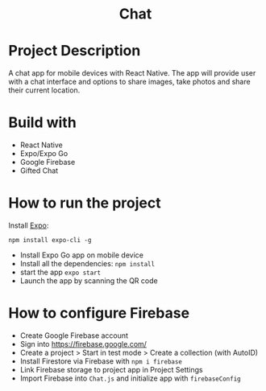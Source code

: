 <h1 align="center">Chat</h1>

# Project Description
A chat app for mobile devices with React Native. The app will provide user with a chat interface and options to share images, take photos and share their current location. 

# Build with
- React Native
- Expo/Expo Go
- Google Firebase
- Gifted Chat

# How to run the project

Install [Expo](https://expo.dev/): 
```
npm install expo-cli -g
```
- Install Expo Go app on mobile device
- Install all the dependencies: `npm install`
- start the app `expo start`
- Launch the app by scanning the QR code

# How to configure Firebase
- Create Google Firebase account
- Sign into https://firebase.google.com/
- Create a project > Start in test mode > Create a collection (with AutoID)
- Install Firestore via Firebase with `npm i firebase`
- Link Firebase storage to project app in Project Settings
- Import Firebase into `Chat.js` and initialize app with `firebaseConfig`
